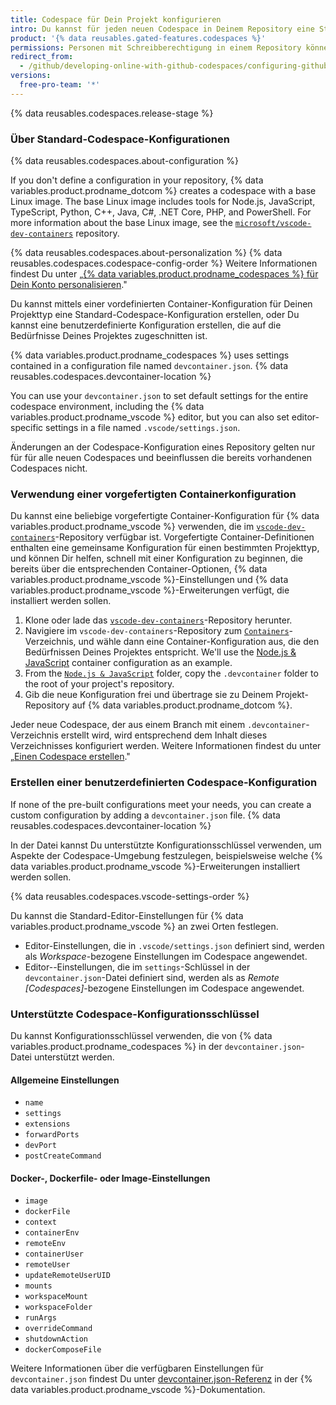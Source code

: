 ```yaml
---
title: Codespace für Dein Projekt konfigurieren
intro: Du kannst für jeden neuen Codespace in Deinem Repository eine Standardkonfiguration einrichten, um sicherzustellen, dass die Mitwirkenden alle Werkzeuge und Einstellung haben, die sie für ihre Online-Entwicklungsumgebung benötigen.
product: '{% data reusables.gated-features.codespaces %}'
permissions: Personen mit Schreibberechtigung in einem Repository können die Standard-Codespace-Konfiguration erstellen oder bearbeiten.
redirect_from:
  - /github/developing-online-with-github-codespaces/configuring-github-codespaces-for-your-project
versions:
  free-pro-team: '*'
---
```


{% data reusables.codespaces.release-stage %}

### Über Standard-Codespace-Konfigurationen

{% data reusables.codespaces.about-configuration %}

If you don't define a configuration in your repository, {% data variables.product.prodname_dotcom %} creates a codespace with a base Linux image. The base Linux image includes tools for Node.js, JavaScript, TypeScript, Python, C++, Java, C#, .NET Core, PHP, and PowerShell. For more information about the base Linux image, see the [`microsoft/vscode-dev-containers`](https://github.com/microsoft/vscode-dev-containers/tree/master/containers/codespaces-linux) repository.

{% data reusables.codespaces.about-personalization %} {% data reusables.codespaces.codespace-config-order %} Weitere Informationen findest Du unter „[{% data variables.product.prodname_codespaces %} für Dein Konto personalisieren](/github/developing-online-with-codespaces/personalizing-codespaces-for-your-account)."

Du kannst mittels einer vordefinierten Container-Konfiguration für Deinen Projekttyp eine Standard-Codespace-Konfiguration erstellen, oder Du kannst eine benutzerdefinierte Konfiguration erstellen, die auf die Bedürfnisse Deines Projektes zugeschnitten ist.

{% data variables.product.prodname_codespaces %}  uses settings contained in a configuration file named `devcontainer.json`. {% data reusables.codespaces.devcontainer-location %}

You can use your `devcontainer.json` to set default settings for the entire codespace environment, including the {% data variables.product.prodname_vscode %} editor, but you can also set editor-specific settings in a file named `.vscode/settings.json`.

Änderungen an der Codespace-Konfiguration eines Repository gelten nur für für alle neuen Codespaces und beeinflussen die bereits vorhandenen Codespaces nicht.

### Verwendung einer vorgefertigten Containerkonfiguration

Du kannst eine beliebige vorgefertigte Container-Konfiguration für {% data variables.product.prodname_vscode %} verwenden, die im [`vscode-dev-containers`](https://github.com/microsoft/vscode-dev-containers)-Repository verfügbar ist. Vorgefertigte Container-Definitionen enthalten eine gemeinsame Konfiguration für einen bestimmten Projekttyp, und können Dir helfen, schnell mit einer Konfiguration zu beginnen, die bereits über die entsprechenden Container-Optionen, {% data variables.product.prodname_vscode %}-Einstellungen und {% data variables.product.prodname_vscode %}-Erweiterungen verfügt, die installiert werden sollen.

1. Klone oder lade das [`vscode-dev-containers`](https://github.com/microsoft/vscode-dev-containers)-Repository herunter.
1. Navigiere im `vscode-dev-containers`-Repository zum [`Containers`](https://github.com/microsoft/vscode-dev-containers/tree/master/containers)-Verzeichnis, und wähle dann eine Container-Konfiguration aus, die den Bedürfnissen Deines Projektes entspricht. We'll use the [Node.js & JavaScript](https://aka.ms/vscode-dev-containers/definitions/node) container configuration as an example.
1. From the [`Node.js & JavaScript`](https://aka.ms/vscode-dev-containers/definitions/node) folder, copy the `.devcontainer` folder to the root of your project's repository.
1. Gib die neue Konfiguration frei und übertrage sie zu Deinem Projekt-Repository auf {% data variables.product.prodname_dotcom %}.

Jeder neue Codespace, der aus einem Branch mit einem `.devcontainer`-Verzeichnis erstellt wird, wird entsprechend dem Inhalt dieses Verzeichnisses konfiguriert werden. Weitere Informationen findest du unter „[Einen Codespace erstellen](/github/developing-online-with-codespaces/creating-a-codespace)."

### Erstellen einer benutzerdefinierten Codespace-Konfiguration

If none of the pre-built configurations meet your needs, you can create a custom configuration by adding a `devcontainer.json` file. {% data reusables.codespaces.devcontainer-location %}

In der Datei kannst Du unterstützte Konfigurationsschlüssel verwenden, um Aspekte der Codespace-Umgebung festzulegen, beispielsweise welche {% data variables.product.prodname_vscode %}-Erweiterungen installiert werden sollen.

{% data reusables.codespaces.vscode-settings-order %}

Du kannst die Standard-Editor-Einstellungen für {% data variables.product.prodname_vscode %} an zwei Orten festlegen.

* Editor-Einstellungen, die in `.vscode/settings.json` definiert sind, werden als _Workspace_-bezogene Einstellungen im Codespace angewendet.
* Editor--Einstellungen, die im `settings`-Schlüssel in der `devcontainer.json`-Datei definiert sind, werden als as _Remote [Codespaces]_-bezogene Einstellungen im Codespace angewendet.

### Unterstützte Codespace-Konfigurationsschlüssel

Du kannst Konfigurationsschlüssel verwenden, die von {% data variables.product.prodname_codespaces %} in der `devcontainer.json`-Datei unterstützt werden.

#### Allgemeine Einstellungen

- `name`
- `settings`
- `extensions`
- `forwardPorts`
- `devPort`
- `postCreateCommand`

#### Docker-, Dockerfile- oder Image-Einstellungen

- `image`
- `dockerFile`
- `context`
- `containerEnv`
- `remoteEnv`
- `containerUser`
- `remoteUser`
- `updateRemoteUserUID`
- `mounts`
- `workspaceMount`
- `workspaceFolder`
- `runArgs`
- `overrideCommand`
- `shutdownAction`
- `dockerComposeFile`

Weitere Informationen über die verfügbaren Einstellungen für `devcontainer.json` findest Du unter [devcontainer.json-Referenz](https://aka.ms/vscode-remote/devcontainer.json) in der {% data variables.product.prodname_vscode %}-Dokumentation.

